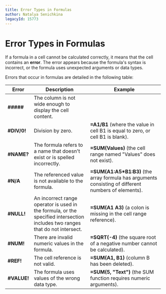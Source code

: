 ```yaml
---
title: Error Types in Formulas
author: Natalya Senichkina
legacyId: 15773
---
```

# Error Types in Formulas
If a formula in a cell cannot be calculated correctly, it means that the cell contains an **error**. The error appears because the formula's syntax is incorrect, or the formula uses unexpected arguments or data types.

Errors that occur in formulas are detailed in the following table:

| Error | Description | Example |
|---|---|---|
| **#####** | The column is not wide enough to display the cell content. |  |
| **#DIV/0!** | Division by zero. | **=A1/B1** (where the value in cell B1 is equal to zero, or cell B1 is blank). |
| **#NAME?** | The formula refers to a name that doesn't exist or is spelled incorrectly. | **=SUM(Values)** (the cell range named "Values" does not exist). |
| **#N/A** | The referenced value is not available to the formula. | **=SUM(A1:A5*B1:B3)** (the array formula has arguments consisting of different numbers of elements). |
| **#NULL!** | An incorrect range operator is used in the formula, or the specified intersection includes two ranges that do not intersect. | **=SUM(A1 A3)** (a colon is missing in the cell range reference). |
| **#NUM!** | There are invalid numeric values in the formula. | **=SQRT(-4)** (the square root of a negative number cannot be calculated). |
| **#REF!** | The cell reference is not valid. | **=SUM(A1, B1)** (column B has been deleted). |
| **#VALUE!** | The formula uses values of the wrong data type. | **=SUM(5, "Text")** (the SUM function requires numeric arguments). |